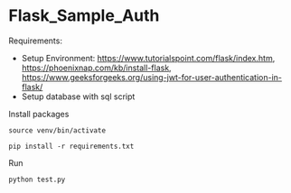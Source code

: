 # Flask_Sample_Auth
Requirements: 
- Setup Environment: https://www.tutorialspoint.com/flask/index.htm, https://phoenixnap.com/kb/install-flask, https://www.geeksforgeeks.org/using-jwt-for-user-authentication-in-flask/
- Setup database with sql script

Install packages
```
source venv/bin/activate
```
```
pip install -r requirements.txt
```

Run
```
python test.py
```
